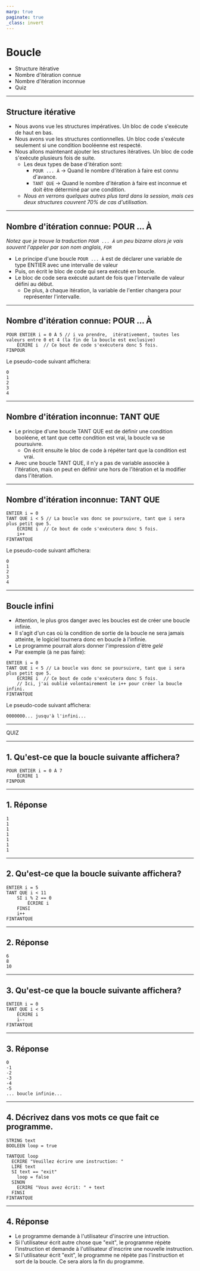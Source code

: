 ```yaml
---
marp: true
paginate: true
_class: invert
---
```


# Boucle
- Structure itérative
- Nombre d'itération connue
- Nombre d'itération inconnue
- Quiz

---

## Structure itérative
- Nous avons vue les structures impératives.  Un bloc de code s'exécute de haut en bas.
- Nous avons vue les structures contionnelles.  Un bloc code s'exécute seulement si une condition booléenne est respecté.
- Nous allons maintenant ajouter les structures itératives.  Un bloc de code s'exécute plusieurs fois de suite.
  - Les deux types de base d'itération sont:
    - `POUR ... À` -> Quand le nombre d'itération à faire est connu d'avance.
    - `TANT QUE` -> Quand le nombre d'itération à faire est inconnue et doit être déterminé par une condition.
  - *Nous en verrons quelques autres plus tard dans la session, mais ces deux structures couvrent 70% de cas d'utilisation.*

---

## Nombre d'itération connue: POUR ... À
*Notez que je trouve la traduction `POUR ... À` un peu bizarre alors je vais souvent l'appeler par son nom anglais, `FOR`*
- Le principe d'une boucle `POUR ... À` est de déclarer une variable de type ENTIER avec une intervalle de valeur
- Puis, on écrit le bloc de code qui sera exécuté en boucle.
- Le bloc de code sera exécuté autant de fois que l'intervalle de valeur défini au début.
  - De plus, à chaque itération, la variable de l'entier changera pour représenter l'intervalle.

---

## Nombre d'itération connue: POUR ... À
```
POUR ENTIER i = 0 À 5 // i va prendre,  itérativement, toutes les valeurs entre 0 et 4 (la fin de la boucle est exclusive)
    ÉCRIRE i  // Ce bout de code s'exécutera donc 5 fois.
FINPOUR
```
Le pseudo-code suivant affichera: 
```
0
1
2
3
4
```

---

## Nombre d'itération inconnue: TANT QUE
- Le principe d'une boucle TANT QUE est de définir une condition booléene, et tant que cette condition est vrai, la boucle va se poursuivre.
  - On écrit ensuite le bloc de code à répéter tant que la condition est vrai.
- Avec une boucle TANT QUE, il n'y a pas de variable associée à l'itération, mais on peut en définir une hors de l'itération et la modifier dans l'itération.

---

## Nombre d'itération inconnue: TANT QUE
```
ENTIER i = 0
TANT QUE i < 5 // La boucle vas donc se poursuivre, tant que i sera plus petit que 5.
    ÉCRIRE i  // Ce bout de code s'exécutera donc 5 fois.
    i++
FINTANTQUE
```
Le pseudo-code suivant affichera: 
```
0
1
2
3
4
```

---

## Boucle infini
- Attention, le plus gros danger avec les boucles est de créer une boucle infinie.
- Il s'agit d'un cas où la condition de sortie de la boucle ne sera jamais atteinte, le logiciel tournera donc en boucle à l'infinie.
- Le programme pourrait alors donner l'impression d'être *gelé*
- Par exemple (à ne pas faire):
```
ENTIER i = 0
TANT QUE i < 5 // La boucle vas donc se poursuivre, tant que i sera plus petit que 5.
    ÉCRIRE i  // Ce bout de code s'exécutera donc 5 fois.
    // Ici, j'ai oublié volontairement le i++ pour créer la boucle infini.
FINTANTQUE  
```
Le pseudo-code suivant affichera: 
```
0000000... jusqu'à l'infini...
```

---

QUIZ

---

## 1. Qu'est-ce que la boucle suivante affichera?
```
POUR ENTIER i = 0 À 7
    ÉCRIRE 1
FINPOUR
```

---

## 1. Réponse
```
1
1
1
1
1
1
1
```

---

## 2. Qu'est-ce que la boucle suivante affichera?
```
ENTIER i = 5
TANT QUE i < 11
    SI i % 2 == 0
        ÉCRIRE i
    FINSI
    i++
FINTANTQUE
```

---

## 2. Réponse
```
6
8
10
```

---

## 3. Qu'est-ce que la boucle suivante affichera?
```
ENTIER i = 0
TANT QUE i < 5
    ÉCRIRE i
    i--
FINTANTQUE
```

---

## 3. Réponse
```
0
-1
-2
-3
-4
-5
... boucle infinie...
```

---

## 4. Décrivez dans vos mots ce que fait ce programme.

```
STRING text
BOOLEEN loop = true

TANTQUE loop
  ECRIRE "Veuillez écrire une instruction: "
  LIRE text
  SI text == "exit"
    loop = false
  SINON
    ECRIRE "Vous avez écrit: " + text
  FINSI
FINTANTQUE

```

---

## 4. Réponse
- Le programme demande à l'utilisateur d'inscrire une intruction.  
- Si l'utilisateur écrit autre chose que "exit", le programme répète l'instruction et demande à l'utilisateur d'inscrire une nouvelle instruction.
- Si l'utilisateur écrit "exit", le programme ne répète pas l'instruction et sort de la boucle.  Ce sera alors la fin du programme.
